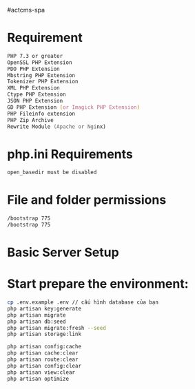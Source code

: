 #actcms-spa
# Requirement
```zsh
PHP 7.3 or greater
OpenSSL PHP Extension
PDO PHP Extension
Mbstring PHP Extension
Tokenizer PHP Extension
XML PHP Extension
Ctype PHP Extension
JSON PHP Extension
GD PHP Extension (or Imagick PHP Extension)
PHP Fileinfo extension
PHP Zip Archive
Rewrite Module (Apache or Nginx)
```
# php.ini Requirements
```zsh
open_basedir must be disabled
````
# File and folder permissions
```zsh
/bootstrap 775
/bootstrap 775
````
# Basic Server Setup

# Start prepare the environment:
```zsh
cp .env.example .env // cấu hình database của bạn
php artisan key:generate
php artisan migrate
php artisan db:seed
php artisan migrate:fresh --seed
php artisan storage:link

php artisan config:cache
php artisan cache:clear
php artisan route:clear
php artisan config:clear
php artisan view:clear
php artisan optimize
```
